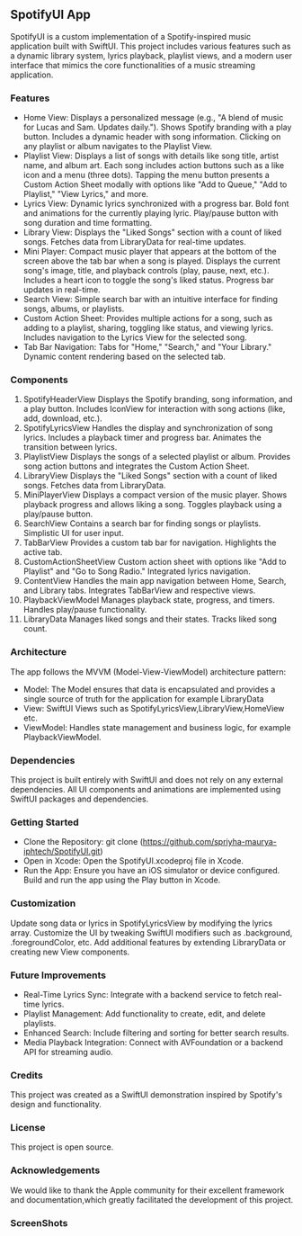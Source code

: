 ## SpotifyUI App
SpotifyUI is a custom implementation of a Spotify-inspired music application built with SwiftUI. This project includes various features such as a dynamic library system, lyrics playback, playlist views, and a modern user interface that mimics the core functionalities of a music streaming application.
### Features
* Home View:
Displays a personalized message (e.g., "A blend of music for Lucas and Sam. Updates daily.").
Shows Spotify branding with a play button.
Includes a dynamic header with song information.
Clicking on any playlist or album navigates to the Playlist View.
* Playlist View:
Displays a list of songs with details like song title, artist name, and album art.
Each song includes action buttons such as a like icon and a menu (three dots).
Tapping the menu button presents a Custom Action Sheet modally with options like "Add to Queue," "Add to Playlist," "View Lyrics," and more.
* Lyrics View:
Dynamic lyrics synchronized with a progress bar.
Bold font and animations for the currently playing lyric.
Play/pause button with song duration and time formatting.
* Library View:
Displays the "Liked Songs" section with a count of liked songs.
Fetches data from LibraryData for real-time updates.
* Mini Player:
Compact music player that appears at the bottom of the screen above the tab bar when a song is played.
Displays the current song's image, title, and playback controls (play, pause, next, etc.).
Includes a heart icon to toggle the song's liked status.
Progress bar updates in real-time.
* Search View:
Simple search bar with an intuitive interface for finding songs, albums, or playlists.
* Custom Action Sheet:
Provides multiple actions for a song, such as adding to a playlist, sharing, toggling like status, and viewing lyrics.
Includes navigation to the Lyrics View for the selected song.
* Tab Bar Navigation:
Tabs for "Home," "Search," and "Your Library."
Dynamic content rendering based on the selected tab.
### Components
1. SpotifyHeaderView
Displays the Spotify branding, song information, and a play button.
Includes IconView for interaction with song actions (like, add, download, etc.).
2. SpotifyLyricsView
Handles the display and synchronization of song lyrics.
Includes a playback timer and progress bar.
Animates the transition between lyrics.
3. PlaylistView
Displays the songs of a selected playlist or album.
Provides song action buttons and integrates the Custom Action Sheet.
4. LibraryView
Displays the "Liked Songs" section with a count of liked songs.
Fetches data from LibraryData.
5. MiniPlayerView
Displays a compact version of the music player.
Shows playback progress and allows liking a song.
Toggles playback using a play/pause button.
6. SearchView
Contains a search bar for finding songs or playlists.
Simplistic UI for user input.
7. TabBarView
Provides a custom tab bar for navigation.
Highlights the active tab.
8. CustomActionSheetView
Custom action sheet with options like "Add to Playlist" and "Go to Song Radio."
Integrated lyrics navigation.
9. ContentView
Handles the main app navigation between Home, Search, and Library tabs.
Integrates TabBarView and respective views.
10. PlaybackViewModel
Manages playback state, progress, and timers.
Handles play/pause functionality.
11. LibraryData
Manages liked songs and their states.
Tracks liked song count.
### Architecture
The app follows the MVVM (Model-View-ViewModel) architecture pattern:
* Model: The Model ensures that data is encapsulated and provides a single source of truth for the application for example LibraryData
* View: SwiftUI Views such as SpotifyLyricsView,LibraryView,HomeView etc.
* ViewModel: Handles state management and business logic, for example PlaybackViewModel.
### Dependencies
This project is built entirely with SwiftUI and does not rely on any external dependencies. All UI components and animations are implemented using SwiftUI packages and dependencies.
### Getting Started
* Clone the Repository:
git clone (https://github.com/spriyha-maurya-iphtech/SpotifyUI.git)
* Open in Xcode:
Open the SpotifyUI.xcodeproj file in Xcode.
* Run the App:
Ensure you have an iOS simulator or device configured.
Build and run the app using the Play button in Xcode.
### Customization
Update song data or lyrics in SpotifyLyricsView by modifying the lyrics array.
Customize the UI by tweaking SwiftUI modifiers such as .background, .foregroundColor, etc.
Add additional features by extending LibraryData or creating new View components.
### Future Improvements
* Real-Time Lyrics Sync: Integrate with a backend service to fetch real-time lyrics.
* Playlist Management: Add functionality to create, edit, and delete playlists.
* Enhanced Search: Include filtering and sorting for better search results.
* Media Playback Integration: Connect with AVFoundation or a backend API for streaming audio.
### Credits
This project was created as a SwiftUI demonstration inspired by Spotify's design and functionality.
### License
This project is open source.
### Acknowledgements
We would like to thank the Apple community for their excellent framework and documentation,which greatly facilitated the development of this project.
### ScreenShots



